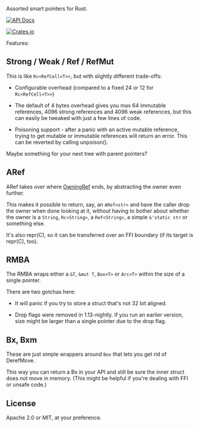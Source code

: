 Assorted smart pointers for Rust. 

[![API Docs](https://docs.rs/reffers/badge.svg)](https://docs.rs/reffers)

[![Crates.io](http://meritbadge.herokuapp.com/reffers)](https://crates.io/crates/reffers)

Features:

Strong / Weak / Ref / RefMut
----------------------------

This is like `Rc<RefCell<T>>`, but with slightly different trade-offs:

* Configurable overhead (compared to a fixed 24 or 12 for `Rc<RefCell<T>>`)

* The default of 4 bytes overhead gives you max 64 immutable references, 4096 strong references
  and 4096 weak references, but this can easily be tweaked with just a few lines of code.

* Poisoning support - after a panic with an active mutable reference,
  trying to get mutable or immutable references will return an error.
  This can be reverted by calling unpoison().

Maybe something for your next tree with parent pointers?


ARef
----

ARef takes over where [OwningRef](https://crates.io/crates/owning_ref) ends, by abstracting the owner even further.

This makes it possible to return, say, an `ARef<str>` and have the caller drop the owner
when done looking at it, without having to bother about whether the owner is a `String`, `Rc<String>`, a
`Ref<String>`, a simple `&'static str` or something else.

It's also repr(C), so it can be transferred over an FFI boundary (if its target is repr(C), too).
 
RMBA
----

The RMBA wraps either a `&T`, `&mut T`, `Box<T>` or `Arc<T>` within the size of a single pointer. 

There are two gotchas here: 

  * It will panic if you try to store a struct that's not 32 bit aligned.

  * Drop flags were removed in 1.13-nightly. If you run an earlier version,
    size might be larger than a single pointer due to the drop flag.

Bx, Bxm
-------

These are just simple wrappers around `Box` that lets you get rid of DerefMove.

This way you can return a Bx<T> in your API and still be sure the inner struct
does not move in memory. (This might be helpful if you're dealing with FFI or unsafe code.)


License
-------

Apache 2.0 or MIT, at your preference.
